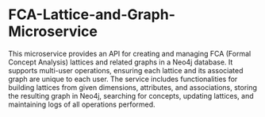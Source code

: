 # FCA-Lattice-and-Graph-Microservice
This microservice provides an API for creating and managing FCA (Formal Concept Analysis) lattices and related graphs in a Neo4j database. It supports multi-user operations, ensuring each lattice and its associated graph are unique to each user. The service includes functionalities for building lattices from given dimensions, attributes, and associations, storing the resulting graph in Neo4j, searching for concepts, updating lattices, and maintaining logs of all operations performed.
